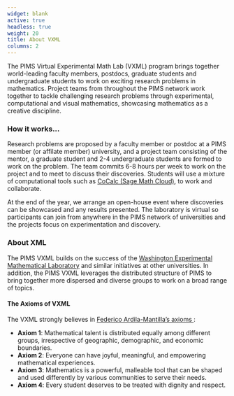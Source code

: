 ```yaml
---
widget: blank
active: true
headless: true
weight: 20
title: About VXML
columns: 2
---
```

The PIMS Virtual Experimental Math Lab (VXML) program brings together
world-leading faculty members, postdocs, graduate students and undergraduate
students to work on exciting research problems in mathematics. Project teams
from throughout the PIMS network work together to tackle challenging research
problems through experimental, computational and visual mathematics, showcasing
mathematics as a creative discipline.

### How it works...
Research problems are proposed by a faculty member or postdoc at a PIMS member
(or affilate member) university, and a project team consisting of the mentor, a
graduate student and 2-4 undergraduate students are formed to work on the
problem. The team commits 6-8 hours per week to work on the project and to meet
to discuss their discoveries. Students will use a mixture of computational tools
such as [CoCalc (Sage Math Cloud)](https://cocalc.com/), to work and
collaborate.

At the end of the year, we arrange an open-house event where discoveries can be
showcased and any results presented. The laboratory is virtual so participants
can join from anywhere in the PIMS network of universities and the projects
focus on experimentation and discovery.


### About XML
The PIMS VXML builds on the success of the [Washington Experimental Mathematical
Laboratory](https://wxml.math.washington.edu) and similar initiatives at other
universities. In addition, the PIMS VXML leverages the distributed structure of
PIMS to bring together more dispersed and diverse groups to work on a broad
range of topics.

#### The Axioms of VXML
The VXML strongly believes in [Federico Ardila-Mantilla’s
axioms <i class="fa-solid fa-file-pdf"></i>](http://math.sfsu.edu/federico/Articles/noticesfinal.pdf):

  * **Axiom 1**: Mathematical talent is distributed equally among different
    groups, irrespective of geographic, demographic, and economic boundaries.
  * **Axiom 2**: Everyone can have joyful, meaningful, and empowering
    mathematical experiences.
  * **Axiom 3**: Mathematics is a powerful, malleable tool that can be shaped
    and used differently by various communities to serve their needs.
  * **Axiom 4**: Every student deserves to be treated with dignity and respect.
